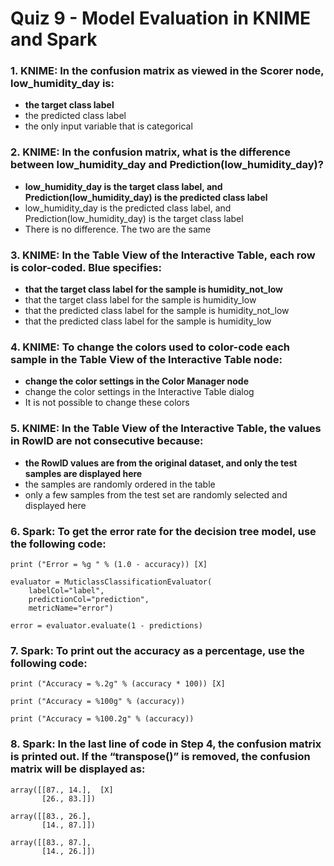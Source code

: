 # Quiz 9 - Model Evaluation in KNIME and Spark

### 1. KNIME: In the confusion matrix as viewed in the Scorer node, low_humidity_day is:

- **the target class label**
- the predicted class label
- the only input variable that is categorical

### 2. KNIME: In the confusion matrix, what is the difference between low_humidity_day and Prediction(low_humidity_day)?

- **low_humidity_day is the target class label, and Prediction(low_humidity_day) is the predicted class label**
- low_humidity_day is the predicted class label, and Prediction(low_humidity_day) is the target class label
- There is no difference. The two are the same

### 3. KNIME: In the Table View of the Interactive Table, each row is color-coded. Blue specifies:

- **that the target class label for the sample is humidity_not_low**
- that the target class label for the sample is humidity_low
- that the predicted class label for the sample is humidity_not_low
- that the predicted class label for the sample is humidity_low

### 4. KNIME: To change the colors used to color-code each sample in the Table View of the Interactive Table node:

- **change the color settings in the Color Manager node**
- change the color settings in the Interactive Table dialog
- It is not possible to change these colors

### 5. KNIME: In the Table View of the Interactive Table, the values in RowID are not consecutive because:

- **the RowID values are from the original dataset, and only the test samples are displayed here**
- the samples are randomly ordered in the table
- only a few samples from the test set are randomly selected and displayed here

### 6. Spark: To get the error rate for the decision tree model, use the following code:

```
print ("Error = %g " % (1.0 - accuracy)) [X]
```
```
evaluator = MuticlassClassificationEvaluator(
    labelCol="label",
    predictionCol="prediction",
    metricName="error")
```
```
error = evaluator.evaluate(1 - predictions)
```

### 7. Spark: To print out the accuracy as a percentage, use the following code:
```
print ("Accuracy = %.2g" % (accuracy * 100)) [X]
```
```
print ("Accuracy = %100g" % (accuracy))
```
```
print ("Accuracy = %100.2g" % (accuracy))
```

### 8. Spark: In the last line of code in Step 4, the confusion matrix is printed out. If the “transpose()” is removed, the confusion matrix will be displayed as:

```
array([[87., 14.],  [X]
       [26., 83.]])
```
```
array([[83., 26.],
       [14., 87.]])
```
```
array([[83., 87.],
       [14., 26.]])
```